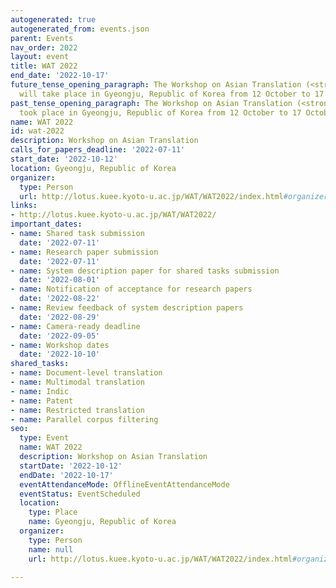 ```yaml
---
autogenerated: true
autogenerated_from: events.json
parent: Events
nav_order: 2022
layout: event
title: WAT 2022
end_date: '2022-10-17'
future_tense_opening_paragraph: The Workshop on Asian Translation (<strong>WAT 2022</strong>)
  will take place in Gyeongju, Republic of Korea from 12 October to 17 October, 2022.
past_tense_opening_paragraph: The Workshop on Asian Translation (<strong>WAT 2022</strong>)
  took place in Gyeongju, Republic of Korea from 12 October to 17 October, 2022.
name: WAT 2022
id: wat-2022
description: Workshop on Asian Translation
calls_for_papers_deadline: '2022-07-11'
start_date: '2022-10-12'
location: Gyeongju, Republic of Korea
organizer:
  type: Person
  url: http://lotus.kuee.kyoto-u.ac.jp/WAT/WAT2022/index.html#organizers.html
links:
- http://lotus.kuee.kyoto-u.ac.jp/WAT/WAT2022/
important_dates:
- name: Shared task submission
  date: '2022-07-11'
- name: Research paper submission
  date: '2022-07-11'
- name: System description paper for shared tasks submission
  date: '2022-08-01'
- name: Notification of acceptance for research papers
  date: '2022-08-22'
- name: Review feedback of system description papers
  date: '2022-08-29'
- name: Camera-ready deadline
  date: '2022-09-05'
- name: Workshop dates
  date: '2022-10-10'
shared_tasks:
- name: Document-level translation
- name: Multimodal translation
- name: Indic
- name: Patent
- name: Restricted translation
- name: Parallel corpus filtering
seo:
  type: Event
  name: WAT 2022
  description: Workshop on Asian Translation
  startDate: '2022-10-12'
  endDate: '2022-10-17'
  eventAttendanceMode: OfflineEventAttendanceMode
  eventStatus: EventScheduled
  location:
    type: Place
    name: Gyeongju, Republic of Korea
  organizer:
    type: Person
    name: null
    url: http://lotus.kuee.kyoto-u.ac.jp/WAT/WAT2022/index.html#organizers.html

---
```


